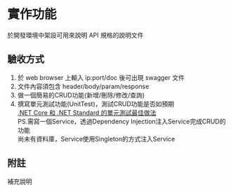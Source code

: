 # 實作功能
於開發環境中架設可用來說明 API 規格的說明文件

## 驗收方式
1. 於 web browser 上輸入 ip:port/doc 後可出現 swagger 文件
2. 文件內容須包含 header/body/param/response
3. 做一個簡易的CRUD功能(新增/刪除/修改/查詢)
4. 撰寫單元測試功能(UnitTest)，測試CRUD功能是否如預期  
[.NET Core 和 .NET Standard 的單元測試最佳做法](https://learn.microsoft.com/zh-tw/dotnet/core/testing/unit-testing-best-practices)  
PS.需寫一個Service，透過Dependency Injection注入Service完成CRUD的功能  
尚未有資料庫，Service使用Singleton的方式注入Service

## 附註
補充說明